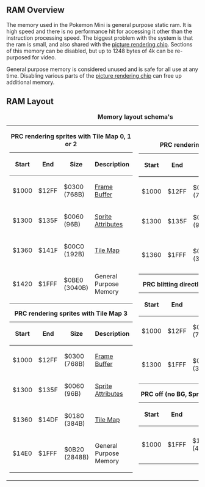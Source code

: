 ## RAM Overview

The memory used in the Pokemon Mini is general purpose static ram. It is
high speed and there is no performance hit for accessing it other than
the instruction processing speed. The biggest problem with the system is
that the ram is small, and also shared with the [picture rendering
chip](PM_PRC "wikilink"). Sections of this memory can be disabled, but
up to 1248 bytes of 4k can be re-purposed for video.

General purpose memory is considered unused and is safe for all use at
any time. Disabling various parts of the [picture rendering
chip](PM_PRC "wikilink") can free up additional memory.

## RAM Layout

<table>
<caption><strong>Memory layout schema's</strong></caption>
<tbody>
<tr class="odd">
<td><table>
<caption><strong>PRC rendering sprites with Tile Map 0, 1 or 2</strong></caption>
<thead>
<tr class="header">
<th><p>Start</p></th>
<th><p>End</p></th>
<th><p>Size</p></th>
<th><p>Description</p></th>
</tr>
</thead>
<tbody>
<tr class="odd">
<td><p>$1000</p></td>
<td><p>$12FF</p></td>
<td><p>$0300 (768B)</p></td>
<td><p><a href="PM_PRC#Frame_Copy_Stage" title="wikilink">Frame Buffer</a></p></td>
</tr>
<tr class="even">
<td><p>$1300</p></td>
<td><p>$135F</p></td>
<td><p>$0060 (96B)</p></td>
<td><p><a href="PM_PRC#Sprite_Rendering_Stage" title="wikilink">Sprite Attributes</a></p></td>
</tr>
<tr class="odd">
<td><p>$1360</p></td>
<td><p>$141F</p></td>
<td><p>$00C0 (192B)</p></td>
<td><p><a href="PM_PRC#Map_Rendering_Stage" title="wikilink">Tile Map</a></p></td>
</tr>
<tr class="even">
<td><p>$1420</p></td>
<td><p>$1FFF</p></td>
<td><p>$0BE0 (3040B)</p></td>
<td><p>General Purpose Memory</p></td>
</tr>
</tbody>
</table>
<table>
<caption><strong>PRC rendering sprites with Tile Map 3</strong></caption>
<thead>
<tr class="header">
<th><p>Start</p></th>
<th><p>End</p></th>
<th><p>Size</p></th>
<th><p>Description</p></th>
</tr>
</thead>
<tbody>
<tr class="odd">
<td><p>$1000</p></td>
<td><p>$12FF</p></td>
<td><p>$0300 (768B)</p></td>
<td><p><a href="PM_PRC#Frame_Copy_Stage" title="wikilink">Frame Buffer</a></p></td>
</tr>
<tr class="even">
<td><p>$1300</p></td>
<td><p>$135F</p></td>
<td><p>$0060 (96B)</p></td>
<td><p><a href="PM_PRC#Sprite_Rendering_Stage" title="wikilink">Sprite Attributes</a></p></td>
</tr>
<tr class="odd">
<td><p>$1360</p></td>
<td><p>$14DF</p></td>
<td><p>$0180 (384B)</p></td>
<td><p><a href="PM_PRC#Map_Rendering_Stage" title="wikilink">Tile Map</a></p></td>
</tr>
<tr class="even">
<td><p>$14E0</p></td>
<td><p>$1FFF</p></td>
<td><p>$0B20 (2848B)</p></td>
<td><p>General Purpose Memory</p></td>
</tr>
</tbody>
</table></td>
<td><table>
<caption><strong>PRC rendering only sprites</strong></caption>
<thead>
<tr class="header">
<th><p>Start</p></th>
<th><p>End</p></th>
<th><p>Size</p></th>
<th><p>Description</p></th>
</tr>
</thead>
<tbody>
<tr class="odd">
<td><p>$1000</p></td>
<td><p>$12FF</p></td>
<td><p>$0300 (768B)</p></td>
<td><p><a href="PM_PRC#Frame_Copy_Stage" title="wikilink">Frame Buffer</a></p></td>
</tr>
<tr class="even">
<td><p>$1300</p></td>
<td><p>$135F</p></td>
<td><p>$0060 (96B)</p></td>
<td><p><a href="PM_PRC#Sprite_Rendering_Stage" title="wikilink">Sprite Attributes</a></p></td>
</tr>
<tr class="odd">
<td><p>$1360</p></td>
<td><p>$1FFF</p></td>
<td><p>$0CA0 (3232B)</p></td>
<td><p>General Purpose Memory</p></td>
</tr>
</tbody>
</table>
<table>
<caption><strong>PRC blitting directly from frame buffer</strong></caption>
<thead>
<tr class="header">
<th><p>Start</p></th>
<th><p>End</p></th>
<th><p>Size</p></th>
<th><p>Description</p></th>
</tr>
</thead>
<tbody>
<tr class="odd">
<td><p>$1000</p></td>
<td><p>$12FF</p></td>
<td><p>$0300 (768B)</p></td>
<td><p><a href="PM_PRC#Frame_Copy_Stage" title="wikilink">Frame Buffer</a></p></td>
</tr>
<tr class="even">
<td><p>$1300</p></td>
<td><p>$1FFF</p></td>
<td><p>$0D00 (3328B)</p></td>
<td><p>General Purpose Memory</p></td>
</tr>
</tbody>
</table>
<table>
<caption><strong>PRC off (no BG, Sprites or frame buffer)</strong></caption>
<thead>
<tr class="header">
<th><p>Start</p></th>
<th><p>End</p></th>
<th><p>Size</p></th>
<th><p>Description</p></th>
</tr>
</thead>
<tbody>
<tr class="odd">
<td><p>$1000</p></td>
<td><p>$1FFF</p></td>
<td><p>$1000 (4096B)</p></td>
<td><p>General Purpose Memory</p></td>
</tr>
</tbody>
</table></td>
</tr>
</tbody>
</table>